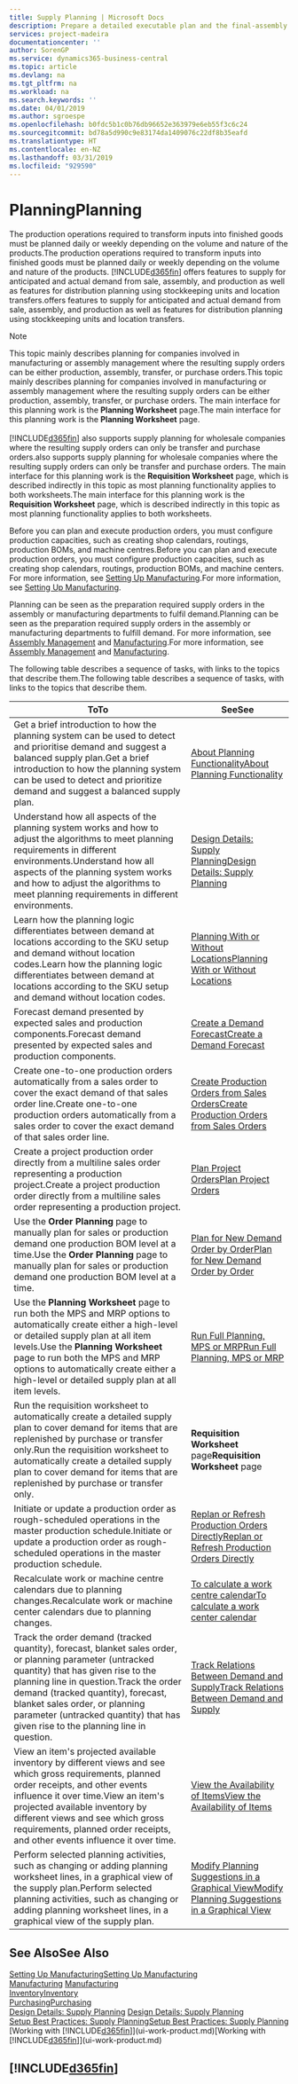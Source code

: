 ```yaml
---
title: Supply Planning | Microsoft Docs
description: Prepare a detailed executable plan and the final-assembly production schedule for sales and production demand.
services: project-madeira
documentationcenter: ''
author: SorenGP
ms.service: dynamics365-business-central
ms.topic: article
ms.devlang: na
ms.tgt_pltfrm: na
ms.workload: na
ms.search.keywords: ''
ms.date: 04/01/2019
ms.author: sgroespe
ms.openlocfilehash: b0fdc5b1c0b76db96652e363979e6eb55f3c6c24
ms.sourcegitcommit: bd78a5d990c9e83174da1409076c22df8b35eafd
ms.translationtype: HT
ms.contentlocale: en-NZ
ms.lasthandoff: 03/31/2019
ms.locfileid: "929590"
---
```

# <a name="planning"></a><span data-ttu-id="b7ad3-103">Planning</span><span class="sxs-lookup"><span data-stu-id="b7ad3-103">Planning</span></span>
<span data-ttu-id="b7ad3-104">The production operations required to transform inputs into finished goods must be planned daily or weekly depending on the volume and nature of the products.</span><span class="sxs-lookup"><span data-stu-id="b7ad3-104">The production operations required to transform inputs into finished goods must be planned daily or weekly depending on the volume and nature of the products.</span></span> [!INCLUDE[d365fin](includes/d365fin_md.md)] <span data-ttu-id="b7ad3-105">offers features to supply for anticipated and actual demand from sale, assembly, and production as well as features for distribution planning using stockkeeping units and location transfers.</span><span class="sxs-lookup"><span data-stu-id="b7ad3-105">offers features to supply for anticipated and actual demand from sale, assembly, and production as well as features for distribution planning using stockkeeping units and location transfers.</span></span>

> [!NOTE]
> <span data-ttu-id="b7ad3-106">This topic mainly describes planning for companies involved in manufacturing or assembly management where the resulting supply orders can be either production, assembly, transfer, or purchase orders.</span><span class="sxs-lookup"><span data-stu-id="b7ad3-106">This topic mainly describes planning for companies involved in manufacturing or assembly management where the resulting supply orders can be either production, assembly, transfer, or purchase orders.</span></span> <span data-ttu-id="b7ad3-107">The main interface for this planning work is the **Planning Worksheet** page.</span><span class="sxs-lookup"><span data-stu-id="b7ad3-107">The main interface for this planning work is the **Planning Worksheet** page.</span></span><br /><br />
> [!INCLUDE[d365fin](includes/d365fin_md.md)] <span data-ttu-id="b7ad3-108">also supports supply planning for wholesale companies where the resulting supply orders can only be transfer and purchase orders.</span><span class="sxs-lookup"><span data-stu-id="b7ad3-108">also supports supply planning for wholesale companies where the resulting supply orders can only be transfer and purchase orders.</span></span> <span data-ttu-id="b7ad3-109">The main interface for this planning work is the **Requisition Worksheet** page, which is described indirectly in this topic as most planning functionality applies to both worksheets.</span><span class="sxs-lookup"><span data-stu-id="b7ad3-109">The main interface for this planning work is the **Requisition Worksheet** page, which is described indirectly in this topic as most planning functionality applies to both worksheets.</span></span>

<span data-ttu-id="b7ad3-110">Before you can plan and execute production orders, you must configure production capacities, such as creating shop calendars, routings, production BOMs, and machine centres.</span><span class="sxs-lookup"><span data-stu-id="b7ad3-110">Before you can plan and execute production orders, you must configure production capacities, such as creating shop calendars, routings, production BOMs, and machine centers.</span></span> <span data-ttu-id="b7ad3-111">For more information, see [Setting Up Manufacturing](production-configure-production-processes.md).</span><span class="sxs-lookup"><span data-stu-id="b7ad3-111">For more information, see [Setting Up Manufacturing](production-configure-production-processes.md).</span></span>

<span data-ttu-id="b7ad3-112">Planning can be seen as the preparation required supply orders in the assembly or manufacturing departments to fulfil demand.</span><span class="sxs-lookup"><span data-stu-id="b7ad3-112">Planning can be seen as the preparation required supply orders in the assembly or manufacturing departments to fulfill demand.</span></span> <span data-ttu-id="b7ad3-113">For more information, see [Assembly Management](assembly-assemble-items.md) and [Manufacturing](production-manage-manufacturing.md).</span><span class="sxs-lookup"><span data-stu-id="b7ad3-113">For more information, see [Assembly Management](assembly-assemble-items.md) and [Manufacturing](production-manage-manufacturing.md).</span></span>

<span data-ttu-id="b7ad3-114">The following table describes a sequence of tasks, with links to the topics that describe them.</span><span class="sxs-lookup"><span data-stu-id="b7ad3-114">The following table describes a sequence of tasks, with links to the topics that describe them.</span></span>   

|<span data-ttu-id="b7ad3-115">**To**</span><span class="sxs-lookup"><span data-stu-id="b7ad3-115">**To**</span></span>|<span data-ttu-id="b7ad3-116">**See**</span><span class="sxs-lookup"><span data-stu-id="b7ad3-116">**See**</span></span>|  
|------------|-------------|  
|<span data-ttu-id="b7ad3-117">Get a brief introduction to how the planning system can be used to detect and prioritise demand and suggest a balanced supply plan.</span><span class="sxs-lookup"><span data-stu-id="b7ad3-117">Get a brief introduction to how the planning system can be used to detect and prioritize demand and suggest a balanced supply plan.</span></span>|[<span data-ttu-id="b7ad3-118">About Planning Functionality</span><span class="sxs-lookup"><span data-stu-id="b7ad3-118">About Planning Functionality</span></span>](production-about-planning-functionality.md)|
|<span data-ttu-id="b7ad3-119">Understand how all aspects of the planning system works and how to adjust the algorithms to meet planning requirements in different environments.</span><span class="sxs-lookup"><span data-stu-id="b7ad3-119">Understand how all aspects of the planning system works and how to adjust the algorithms to meet planning requirements in different environments.</span></span>|[<span data-ttu-id="b7ad3-120">Design Details: Supply Planning</span><span class="sxs-lookup"><span data-stu-id="b7ad3-120">Design Details: Supply Planning</span></span>](design-details-supply-planning.md)|
|<span data-ttu-id="b7ad3-121">Learn how the planning logic differentiates between demand at locations according to the SKU setup and demand without location codes.</span><span class="sxs-lookup"><span data-stu-id="b7ad3-121">Learn how the planning logic differentiates between demand at locations according to the SKU setup and demand without location codes.</span></span>|[<span data-ttu-id="b7ad3-122">Planning With or Without Locations</span><span class="sxs-lookup"><span data-stu-id="b7ad3-122">Planning With or Without Locations</span></span>](production-planning-with-without-locations.md)|
|<span data-ttu-id="b7ad3-123">Forecast demand presented by expected sales and production components.</span><span class="sxs-lookup"><span data-stu-id="b7ad3-123">Forecast demand presented by expected sales and production components.</span></span>|[<span data-ttu-id="b7ad3-124">Create a Demand Forecast</span><span class="sxs-lookup"><span data-stu-id="b7ad3-124">Create a Demand Forecast</span></span>](production-how-to-create-a-forecast.md)|  
|<span data-ttu-id="b7ad3-125">Create one-to-one production orders automatically from a sales order to cover the exact demand of that sales order line.</span><span class="sxs-lookup"><span data-stu-id="b7ad3-125">Create one-to-one production orders automatically from a sales order to cover the exact demand of that sales order line.</span></span>|[<span data-ttu-id="b7ad3-126">Create Production Orders from Sales Orders</span><span class="sxs-lookup"><span data-stu-id="b7ad3-126">Create Production Orders from Sales Orders</span></span>](production-how-to-create-production-orders-from-sales-orders.md)|
|<span data-ttu-id="b7ad3-127">Create a project production order directly from a multiline sales order representing a production project.</span><span class="sxs-lookup"><span data-stu-id="b7ad3-127">Create a project production order directly from a multiline sales order representing a production project.</span></span>|[<span data-ttu-id="b7ad3-128">Plan Project Orders</span><span class="sxs-lookup"><span data-stu-id="b7ad3-128">Plan Project Orders</span></span>](production-how-to-plan-project-orders.md)|
|<span data-ttu-id="b7ad3-129">Use the **Order Planning** page to manually plan for sales or production demand one production BOM level at a time.</span><span class="sxs-lookup"><span data-stu-id="b7ad3-129">Use the **Order Planning** page to manually plan for sales or production demand one production BOM level at a time.</span></span>|[<span data-ttu-id="b7ad3-130">Plan for New Demand Order by Order</span><span class="sxs-lookup"><span data-stu-id="b7ad3-130">Plan for New Demand Order by Order</span></span>](production-how-to-plan-for-new-demand.md)|
|<span data-ttu-id="b7ad3-131">Use the **Planning Worksheet** page to run both the MPS and MRP options to automatically create either a high-level or detailed supply plan at all item levels.</span><span class="sxs-lookup"><span data-stu-id="b7ad3-131">Use the **Planning Worksheet** page to run both the MPS and MRP options to automatically create either a high-level or detailed supply plan at all item levels.</span></span>|[<span data-ttu-id="b7ad3-132">Run Full Planning, MPS or MRP</span><span class="sxs-lookup"><span data-stu-id="b7ad3-132">Run Full Planning, MPS or MRP</span></span>](production-how-to-run-mps-and-mrp.md)|
|<span data-ttu-id="b7ad3-133">Run the requisition worksheet to automatically create a detailed supply plan to cover demand for items that are replenished by purchase or transfer only.</span><span class="sxs-lookup"><span data-stu-id="b7ad3-133">Run the requisition worksheet to automatically create a detailed supply plan to cover demand for items that are replenished by purchase or transfer only.</span></span>|<span data-ttu-id="b7ad3-134">**Requisition Worksheet** page</span><span class="sxs-lookup"><span data-stu-id="b7ad3-134">**Requisition Worksheet** page</span></span>|  
|<span data-ttu-id="b7ad3-135">Initiate or update a production order as rough-scheduled operations in the master production schedule.</span><span class="sxs-lookup"><span data-stu-id="b7ad3-135">Initiate or update a production order as rough-scheduled operations in the master production schedule.</span></span>|[<span data-ttu-id="b7ad3-136">Replan or Refresh Production Orders Directly</span><span class="sxs-lookup"><span data-stu-id="b7ad3-136">Replan or Refresh Production Orders Directly</span></span>](production-how-to-replan-refresh-production-orders.md)|
|<span data-ttu-id="b7ad3-137">Recalculate work or machine centre calendars due to planning changes.</span><span class="sxs-lookup"><span data-stu-id="b7ad3-137">Recalculate work or machine center calendars due to planning changes.</span></span>|[<span data-ttu-id="b7ad3-138">To calculate a work centre calendar</span><span class="sxs-lookup"><span data-stu-id="b7ad3-138">To calculate a work center calendar</span></span>](production-how-to-create-work-center-calendars.md#to-calculate-a-work-center-calendar)|
|<span data-ttu-id="b7ad3-139">Track the order demand (tracked quantity), forecast, blanket sales order, or planning parameter (untracked quantity) that has given rise to the planning line in question.</span><span class="sxs-lookup"><span data-stu-id="b7ad3-139">Track the order demand (tracked quantity), forecast, blanket sales order, or planning parameter (untracked quantity) that has given rise to the planning line in question.</span></span>|[<span data-ttu-id="b7ad3-140">Track Relations Between Demand and Supply</span><span class="sxs-lookup"><span data-stu-id="b7ad3-140">Track Relations Between Demand and Supply</span></span>](production-how-track-demand-supply.md)|
|<span data-ttu-id="b7ad3-141">View an item's projected available inventory by different views and see which gross requirements, planned order receipts, and other events influence it over time.</span><span class="sxs-lookup"><span data-stu-id="b7ad3-141">View an item's projected available inventory by different views and see which gross requirements, planned order receipts, and other events influence it over time.</span></span>|[<span data-ttu-id="b7ad3-142">View the Availability of Items</span><span class="sxs-lookup"><span data-stu-id="b7ad3-142">View the Availability of Items</span></span>](inventory-how-availability-overview.md)|  
|<span data-ttu-id="b7ad3-143">Perform selected planning activities, such as changing or adding planning worksheet lines, in a graphical view of the supply plan.</span><span class="sxs-lookup"><span data-stu-id="b7ad3-143">Perform selected planning activities, such as changing or adding planning worksheet lines, in a graphical view of the supply plan.</span></span>|[<span data-ttu-id="b7ad3-144">Modify Planning Suggestions in a Graphical View</span><span class="sxs-lookup"><span data-stu-id="b7ad3-144">Modify Planning Suggestions in a Graphical View</span></span>](production-how-to-modify-planning-suggestions-in-a-graphical-view.md)|

## <a name="see-also"></a><span data-ttu-id="b7ad3-145">See Also</span><span class="sxs-lookup"><span data-stu-id="b7ad3-145">See Also</span></span>
[<span data-ttu-id="b7ad3-146">Setting Up Manufacturing</span><span class="sxs-lookup"><span data-stu-id="b7ad3-146">Setting Up Manufacturing</span></span>](production-configure-production-processes.md)  
<span data-ttu-id="b7ad3-147">[Manufacturing](production-manage-manufacturing.md)  </span><span class="sxs-lookup"><span data-stu-id="b7ad3-147">[Manufacturing](production-manage-manufacturing.md)  </span></span>  
[<span data-ttu-id="b7ad3-148">Inventory</span><span class="sxs-lookup"><span data-stu-id="b7ad3-148">Inventory</span></span>](inventory-manage-inventory.md)  
[<span data-ttu-id="b7ad3-149">Purchasing</span><span class="sxs-lookup"><span data-stu-id="b7ad3-149">Purchasing</span></span>](purchasing-manage-purchasing.md)  
<span data-ttu-id="b7ad3-150">[Design Details: Supply Planning](design-details-supply-planning.md) </span><span class="sxs-lookup"><span data-stu-id="b7ad3-150">[Design Details: Supply Planning](design-details-supply-planning.md) </span></span>  
[<span data-ttu-id="b7ad3-151">Setup Best Practices: Supply Planning</span><span class="sxs-lookup"><span data-stu-id="b7ad3-151">Setup Best Practices: Supply Planning</span></span>](setup-best-practices-supply-planning.md)  
<span data-ttu-id="b7ad3-152">[Working with [!INCLUDE[d365fin](includes/d365fin_md.md)]](ui-work-product.md)</span><span class="sxs-lookup"><span data-stu-id="b7ad3-152">[Working with [!INCLUDE[d365fin](includes/d365fin_md.md)]](ui-work-product.md)</span></span>

## [!INCLUDE[d365fin](includes/free_trial_md.md)]  
